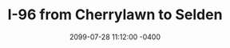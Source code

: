 ---
layout: post
title:  "I-96 from Cherrylawn to Selden"
date:   2099-07-28 11:12:00 -0400
categories: i96
description: "I-96 from Cherrylawn to Selden"
location:
  - title: I-96 and Cherrylawn Street
    latitude: 42.385092
    longitude: -83.154562
  - title: I-96 and South Clarendon Street
    latitude: 42.362999
    longitude: -83.126955
  - title: I-96 and Ivanhoe Avenue
    latitude: 42.360050
    longitude: -83.119647
  - title: I-96 and Roosevelt Street
    latitude: 42.354324
    longitude: -83.106425
  - title: I-96 and Selden Street
    latitude: 42.339302
    longitude: -83.092506
---